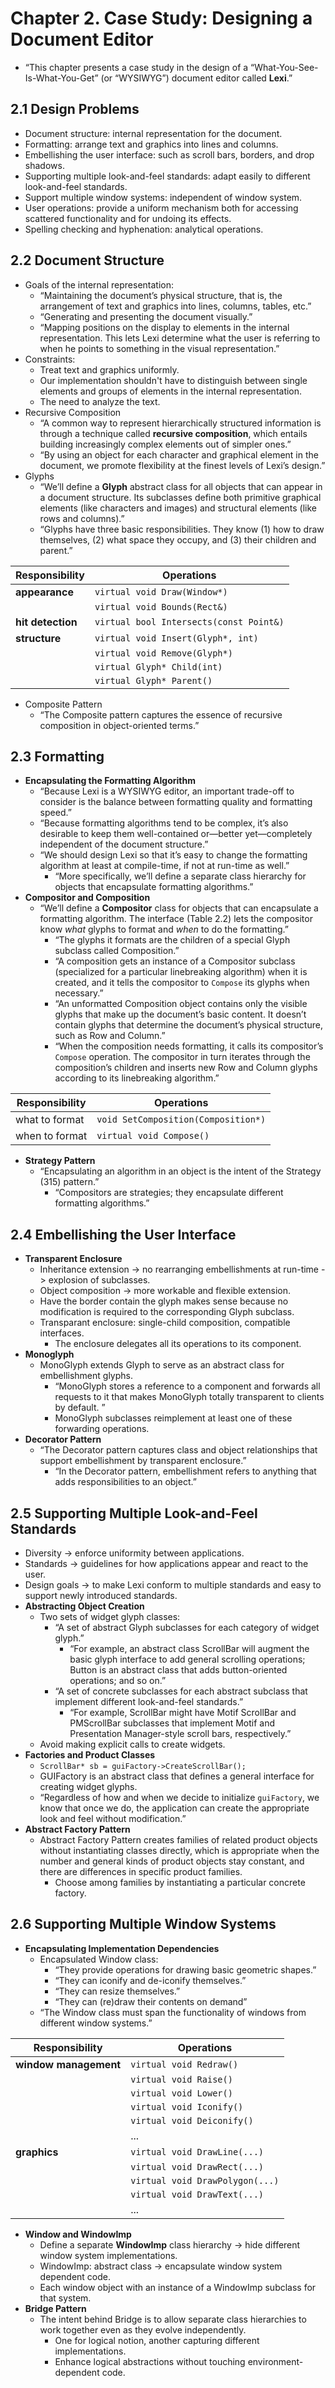 # Chapter 2. Case Study: Designing a Document Editor

* “This chapter presents a case study in the design of a “What-You-See-Is-What-You-Get” (or “WYSIWYG”) document editor called **Lexi**.”

## 2.1 Design Problems

* Document structure: internal representation for the document.
* Formatting: arrange text and graphics into lines and columns.
* Embellishing the user interface: such as scroll bars, borders, and drop shadows.
* Supporting multiple look-and-feel standards: adapt easily to different look-and-feel standards.
* Support multiple window systems: independent of window system.
* User operations: provide a uniform mechanism both for accessing scattered functionality and for undoing its effects.
* Spelling checking and hyphenation: analytical operations.

## 2.2 Document Structure

* Goals of the internal representation:
  * “Maintaining the document’s physical structure, that is, the arrangement of text and graphics into lines, columns, tables, etc.”
  * “Generating and presenting the document visually.”
  * “Mapping positions on the display to elements in the internal representation. This lets Lexi determine what the user is referring to when he points to something in the visual representation.”
* Constraints:
  * Treat text and graphics uniformly.
  * Our implementation shouldn't have to distinguish between single elements and groups of elements in the internal representation.
  * The need to analyze the text.
* Recursive Composition
  * “A common way to represent hierarchically structured information is through a technique called **recursive composition**, which entails building increasingly complex elements out of simpler ones.”
  * “By using an object for each character and graphical element in the document, we promote flexibility at the finest levels of Lexi’s design.”
* Glyphs
  * “We’ll define a **Glyph** abstract class for all objects that can appear in a document structure. Its subclasses define both primitive graphical elements (like characters and images) and structural elements (like rows and columns).”
  * “Glyphs have three basic responsibilities. They know (1) how to draw themselves, (2) what space they occupy, and (3) their children and parent.”

| Responsibility    | Operations                              |
| ----------------- | --------------------------------------- |
| **appearance**    | `virtual void Draw(Window*)`            |
|                   | `virtual void Bounds(Rect&)`            |
| **hit detection** | `virtual bool Intersects(const Point&)` |
| **structure**     | `virtual void Insert(Glyph*, int)`      |
|                   | `virtual void Remove(Glyph*)`           |
|                   | `virtual Glyph* Child(int)`             |
|                   | `virtual Glyph* Parent()`               |

* Composite Pattern
  * “The Composite pattern captures the essence of recursive composition in object-oriented terms.”


## 2.3 Formatting

* **Encapsulating the Formatting Algorithm**
  * “Because Lexi is a WYSIWYG editor, an important trade-off to consider is the balance between formatting quality and formatting speed.”
  * “Because formatting algorithms tend to be complex, it’s also desirable to keep them well-contained or—better yet—completely independent of the document structure.”
  * “We should design Lexi so that it’s easy to change the formatting algorithm at least at compile-time, if not at run-time as well.”
    * “More specifically, we’ll define a separate class hierarchy for objects that encapsulate formatting algorithms.”
* **Compositor and Composition**
  * “We’ll define a **Compositor** class for objects that can encapsulate a formatting algorithm. The interface (Table 2.2) lets the compositor know *what* glyphs to format and *when* to do the formatting.”
    * “The glyphs it formats are the children of a special Glyph subclass called Composition.”
    * “A composition gets an instance of a Compositor subclass (specialized for a particular linebreaking algorithm) when it is created, and it tells the compositor to `Compose` its glyphs when necessary.”
    * “An unformatted Composition object contains only the visible glyphs that make up the document’s basic content. It doesn’t contain glyphs that determine the document’s physical structure, such as Row and Column.”
    * “When the composition needs formatting, it calls its compositor’s `Compose` operation. The compositor in turn iterates through the composition’s children and inserts new Row and Column glyphs according to its linebreaking algorithm.”


| Responsibility | Operations                          |
| -------------- | ----------------------------------- |
| what to format | `void SetComposition(Composition*)` |
| when to format | `virtual void Compose()`            |

* **Strategy Pattern**
  * “Encapsulating an algorithm in an object is the intent of the Strategy (315) pattern.”
    * “Compositors are strategies; they encapsulate different formatting algorithms.”


## 2.4 Embellishing the User Interface

* **Transparent Enclosure**
  * Inheritance extension -> no rearranging embellishments at run-time -> explosion of subclasses.
  * Object composition -> more workable and flexible extension.
  * Have the border contain the glyph makes sense because no modification is required to the corresponding Glyph subclass.
  * Transparant enclosure: single-child composition, compatible interfaces.
    * The enclosure delegates all its operations to its component.
* **Monoglyph**
  * MonoGlyph extends Glyph to serve as an abstract class for embellishment glyphs.
    * “MonoGlyph stores a reference to a component and forwards all requests to it that makes MonoGlyph totally transparent to clients by default. ”
    * MonoGlyph subclasses reimplement at least one of these forwarding operations.
* **Decorator Pattern**
  * “The Decorator pattern captures class and object relationships that support embellishment by transparent enclosure.”
    * “In the Decorator pattern, embellishment refers to anything that adds responsibilities to an object.”


## 2.5 Supporting Multiple Look-and-Feel Standards

* Diversity -> enforce uniformity between applications.
* Standards -> guidelines for how applications appear and react to the user.
* Design goals -> to make Lexi conform to multiple standards and easy to support newly introduced standards.
* **Abstracting Object Creation**
  * Two sets of widget glyph classes:
    * “A set of abstract Glyph subclasses for each category of widget glyph.”
      * “For example, an abstract class ScrollBar will augment the basic glyph interface to add general scrolling operations; Button is an abstract class that adds button-oriented operations; and so on.”
    * “A set of concrete subclasses for each abstract subclass that implement different look-and-feel standards.”
      * “For example, ScrollBar might have Motif ScrollBar and PMScrollBar subclasses that implement Motif and Presentation Manager-style scroll bars, respectively.”
  * Avoid making explicit calls to create widgets.
* **Factories and Product Classes**
  * `ScrollBar* sb = guiFactory->CreateScrollBar();`
  * GUIFactory is an abstract class that defines a general interface for creating widget glyphs.
  * “Regardless of how and when we decide to initialize `guiFactory`, we know that once we do, the application can create the appropriate look and feel without modification.”
* **Abstract Factory Pattern**
  * Abstract Factory Pattern creates families of related product objects without instantiating classes directly, which is appropriate when the number and general kinds of product objects stay constant, and there are differences in specific product families.
    * Choose among families by instantiating a particular concrete factory.

## 2.6 Supporting Multiple Window Systems

* **Encapsulating Implementation Dependencies**
  * Encapsulated Window class:
    * “They provide operations for drawing basic geometric shapes.”
    * “They can iconify and de-iconify themselves.”
    * “They can resize themselves.”
    * “They can (re)draw their contents on demand”
  * “The Window class must span the functionality of windows from different window systems.”

| Responsibility        | Operations                      |
| --------------------- | ------------------------------- |
| **window management** | `virtual void Redraw()`         |
|                       | `virtual void Raise()`          |
|                       | `virtual void Lower()`          |
|                       | `virtual void Iconify()`        |
|                       | `virtual void Deiconify()`      |
|                       | ...                             |
| **graphics**          | `virtual void DrawLine(...)`    |
|                       | `virtual void DrawRect(...)`    |
|                       | `virtual void DrawPolygon(...)` |
|                       | `virtual void DrawText(...)`    |
|                       | ...                             |

* **Window and WindowImp**
  * Define a separate **WindowImp** class hierarchy -> hide different window system implementations.
  * WindowImp: abstract class -> encapsulate window system dependent code.
  * Each window object with an instance of a WindowImp subclass for that system.
* **Bridge Pattern**
  * The intent behind Bridge is to allow separate class hierarchies to work together even as they evolve independently.
    * One for logical notion, another capturing different implementations.
    * Enhance logical abstractions without touching environment-dependent code.
